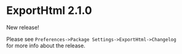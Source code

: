 # ExportHtml 2.1.0

New release!

Please see `Preferences->Package Settings->ExportHtml->Changelog`  
for more info about the release.
